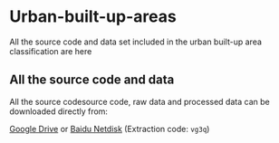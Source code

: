 # Urban-built-up-areas
All the source code and data set included in the urban built-up area classification are here


## All the source code and data
All the source codesource code, raw data and processed data can be downloaded directly from:

[Google Drive](https://drive.google.com/file/d/1MJaE30sJAOPdi_ZAoHeoxjc4jE-bVCZL/view?usp=sharing) or [Baidu Netdisk](https://pan.baidu.com/s/1vqxaWELoLuhNZ1-1LxJG3w) (Extraction code: `vg3q`)

